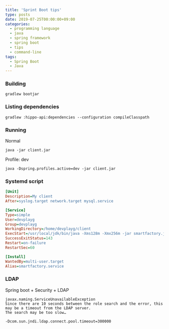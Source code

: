 ```yaml
---
title: 'Sprint Boot tips'
type: posts
date: 2019-07-25T00:00:00+09:00
categories: 
  - programming language
  - java
  - spring framework
  - spring boot
  - tips
  - command-line
tags: 
  - Spring Boot
  - Java
---
```


### Building

    gradlew bootjar
    
### Listing dependencies

    gradlew :hippo-api:dependencies --configuration compileClasspath
    
### Running

Normal

    java -jar client.jar

Profile: dev

    java -Dspring.profiles.active=dev -jar client.jar

### Systemd script

```ini
[Unit]
Description=My client
After=syslog.target network.target mysql.service

[Service]
Type=simple
User=devplayg
Group=devplayg
WorkingDirectory=/home/devplayg/client
ExecStart=/usr/local/jdk/bin/java -Xms128m -Xmx256m -jar smartfactory.jar
SuccessExitStatus=143
Restart=on-failure
RestartSec=60

[Install]
WantedBy=multi-user.target
Alias=smartfactory.service
```


### LDAP

Spring boot + Security + LDAP
    
    javax.naming.ServiceUnavailableException
    Since there are 10 seconds between the role search and the error, this may be a timeout from the LDAP server.
    The search may be too slow… 
    
    -Dcom.sun.jndi.ldap.connect.pool.timeout=300000
